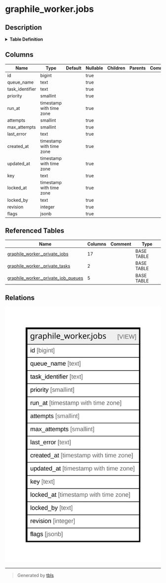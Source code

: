 # graphile_worker.jobs

## Description

<details>
<summary><strong>Table Definition</strong></summary>

```sql
CREATE VIEW jobs AS (
 SELECT jobs.id,
    job_queues.queue_name,
    tasks.identifier AS task_identifier,
    jobs.priority,
    jobs.run_at,
    jobs.attempts,
    jobs.max_attempts,
    jobs.last_error,
    jobs.created_at,
    jobs.updated_at,
    jobs.key,
    jobs.locked_at,
    jobs.locked_by,
    jobs.revision,
    jobs.flags
   FROM ((graphile_worker._private_jobs jobs
     JOIN graphile_worker._private_tasks tasks ON ((tasks.id = jobs.task_id)))
     LEFT JOIN graphile_worker._private_job_queues job_queues ON ((job_queues.id = jobs.job_queue_id)))
)
```

</details>

## Columns

| Name | Type | Default | Nullable | Children | Parents | Comment |
| ---- | ---- | ------- | -------- | -------- | ------- | ------- |
| id | bigint |  | true |  |  |  |
| queue_name | text |  | true |  |  |  |
| task_identifier | text |  | true |  |  |  |
| priority | smallint |  | true |  |  |  |
| run_at | timestamp with time zone |  | true |  |  |  |
| attempts | smallint |  | true |  |  |  |
| max_attempts | smallint |  | true |  |  |  |
| last_error | text |  | true |  |  |  |
| created_at | timestamp with time zone |  | true |  |  |  |
| updated_at | timestamp with time zone |  | true |  |  |  |
| key | text |  | true |  |  |  |
| locked_at | timestamp with time zone |  | true |  |  |  |
| locked_by | text |  | true |  |  |  |
| revision | integer |  | true |  |  |  |
| flags | jsonb |  | true |  |  |  |

## Referenced Tables

| Name | Columns | Comment | Type |
| ---- | ------- | ------- | ---- |
| [graphile_worker._private_jobs](graphile_worker._private_jobs.md) | 17 |  | BASE TABLE |
| [graphile_worker._private_tasks](graphile_worker._private_tasks.md) | 2 |  | BASE TABLE |
| [graphile_worker._private_job_queues](graphile_worker._private_job_queues.md) | 5 |  | BASE TABLE |

## Relations

![er](graphile_worker.jobs.svg)

---

> Generated by [tbls](https://github.com/k1LoW/tbls)
